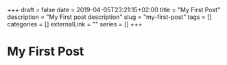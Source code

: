 +++ 
draft = false
date = 2019-04-05T23:21:15+02:00
title = "My First Post"
description = "My First post description"
slug = "my-first-post" 
tags = []
categories = []
externalLink = ""
series = []
+++
# My First Post